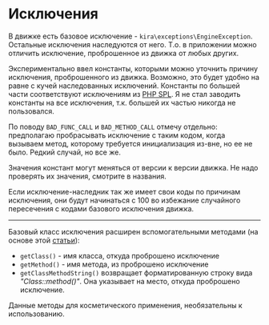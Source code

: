 # Исключения

В движке есть базовое исключение - `kira\exceptions\EngineException`. Остальные исключения наследуются от него. Т.о. в приложении можно отличить исключение, проброшенное из движка от любых других.

Экспериментально ввел константы, которыми можно уточнить причину исключения, проброшенного из движка. Возможно, это будет удобно на равне с кучей наследованных исключений. Константы по большей части соответствуют исключениям из [PHP SPL](http://php.net/manual/ru/spl.exceptions.php). Я не стал заводить константы на все исключения, т.к. большей их частью никогда не пользовался.

По поводу `BAD_FUNC_CALL` и `BAD_METHOD_CALL` отмечу отдельно: предполагаю пробрасывать исключение с таким кодом, когда вызываем метод, которому требуется инициализация из-вне, но ее не было. Редкий случай, но все же.

Значения констант могут меняться от версии к версии движка. Не надо проверять их значения, смотрите в названия.

Если исключение-наследник так же имеет свои коды по причинам исключения, они будут начинаться с 100 во избежание случайного
 пересечения с кодами базового исключения движка.

---

Базовый класс исключения расширен вспомогательными методами (на основе этой [статьи](https://waredom.ru/183)):

- `getClass()` - имя класса, откуда проброшено исключение
- `getMethod()` - имя метода, из проброшено исключение
- `getClassMethodString()` возвращает форматированную строку вида *"Class::method()"*. Она указывает на место, откуда проброшено исключение.

Данные методы для косметического применения, необязательны к использованию.
